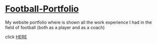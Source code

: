 <h1>
  <a href='https://jamal-al-badarin-portfolio.netlify.app/'>
      Football-Portfolio
  </a>
</h1>
 My website portfolio where is shown all the work experience I had in the field of football (both as a player and as a coach)

click <a href='https://jamal-al-badarin-portfolio.netlify.app/'>HERE</a>
